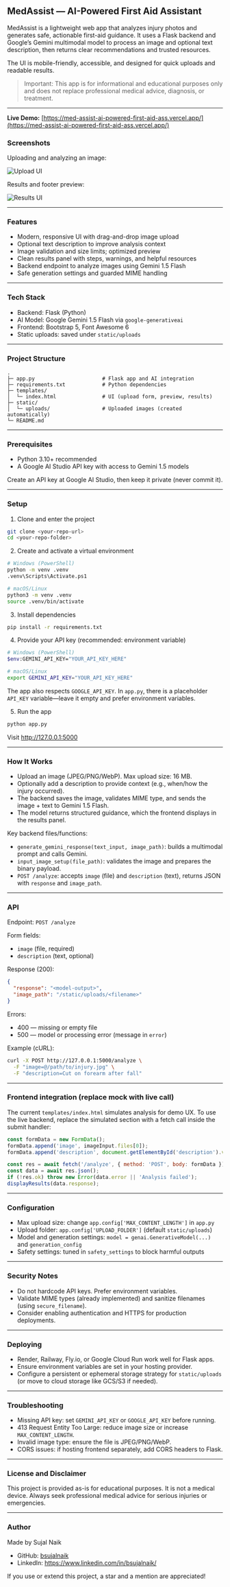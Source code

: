 ## MedAssist — AI-Powered First Aid Assistant

MedAssist is a lightweight web app that analyzes injury photos and generates safe, actionable first-aid guidance. It uses a Flask backend and Google’s Gemini multimodal model to process an image and optional text description, then returns clear recommendations and trusted resources.

The UI is mobile-friendly, accessible, and designed for quick uploads and readable results.

> Important: This app is for informational and educational purposes only and does not replace professional medical advice, diagnosis, or treatment.

---
**Live Demo:** [https://med-assist-ai-powered-first-aid-ass.vercel.app/](https://med-assist-ai-powered-first-aid-ass.vercel.app/)
### Screenshots

Uploading and analyzing an image:

![Upload UI](DemoImage1.png)

Results and footer preview:

![Results UI](DemoImage2.png)

---

### Features
- Modern, responsive UI with drag-and-drop image upload
- Optional text description to improve analysis context
- Image validation and size limits; optimized preview
- Clean results panel with steps, warnings, and helpful resources
- Backend endpoint to analyze images using Gemini 1.5 Flash
- Safe generation settings and guarded MIME handling

---

### Tech Stack
- Backend: Flask (Python)
- AI Model: Google Gemini 1.5 Flash via `google-generativeai`
- Frontend: Bootstrap 5, Font Awesome 6
- Static uploads: saved under `static/uploads`

---

### Project Structure
```
.
├─ app.py                      # Flask app and AI integration
├─ requirements.txt            # Python dependencies
├─ templates/
│  └─ index.html               # UI (upload form, preview, results)
├─ static/
│  └─ uploads/                 # Uploaded images (created automatically)
└─ README.md
```

---

### Prerequisites
- Python 3.10+ recommended
- A Google AI Studio API key with access to Gemini 1.5 models

Create an API key at Google AI Studio, then keep it private (never commit it).

---

### Setup
1) Clone and enter the project
```bash
git clone <your-repo-url>
cd <your-repo-folder>
```

2) Create and activate a virtual environment
```bash
# Windows (PowerShell)
python -m venv .venv
.venv\Scripts\Activate.ps1

# macOS/Linux
python3 -m venv .venv
source .venv/bin/activate
```

3) Install dependencies
```bash
pip install -r requirements.txt
```

4) Provide your API key (recommended: environment variable)
```bash
# Windows (PowerShell)
$env:GEMINI_API_KEY="YOUR_API_KEY_HERE"

# macOS/Linux
export GEMINI_API_KEY="YOUR_API_KEY_HERE"
```

The app also respects `GOOGLE_API_KEY`. In `app.py`, there is a placeholder `API_KEY` variable—leave it empty and prefer environment variables.

5) Run the app
```bash
python app.py
```

Visit http://127.0.0.1:5000

---

### How It Works
- Upload an image (JPEG/PNG/WebP). Max upload size: 16 MB.
- Optionally add a description to provide context (e.g., when/how the injury occurred).
- The backend saves the image, validates MIME type, and sends the image + text to Gemini 1.5 Flash.
- The model returns structured guidance, which the frontend displays in the results panel.

Key backend files/functions:
- `generate_gemini_response(text_input, image_path)`: builds a multimodal prompt and calls Gemini.
- `input_image_setup(file_path)`: validates the image and prepares the binary payload.
- `POST /analyze`: accepts `image` (file) and `description` (text), returns JSON with `response` and `image_path`.

---

### API
Endpoint: `POST /analyze`

Form fields:
- `image` (file, required)
- `description` (text, optional)

Response (200):
```json
{
  "response": "<model-output>",
  "image_path": "/static/uploads/<filename>"
}
```

Errors:
- 400 — missing or empty file
- 500 — model or processing error (message in `error`)

Example (cURL):
```bash
curl -X POST http://127.0.0.1:5000/analyze \
  -F "image=@/path/to/injury.jpg" \
  -F "description=Cut on forearm after fall"
```

---

### Frontend integration (replace mock with live call)
The current `templates/index.html` simulates analysis for demo UX. To use the live backend, replace the simulated section with a fetch call inside the submit handler:

```javascript
const formData = new FormData();
formData.append('image', imageInput.files[0]);
formData.append('description', document.getElementById('description').value || '');

const res = await fetch('/analyze', { method: 'POST', body: formData });
const data = await res.json();
if (!res.ok) throw new Error(data.error || 'Analysis failed');
displayResults(data.response);
```

---

### Configuration
- Max upload size: change `app.config['MAX_CONTENT_LENGTH']` in `app.py`
- Upload folder: `app.config['UPLOAD_FOLDER']` (default `static/uploads`)
- Model and generation settings: `model = genai.GenerativeModel(...)` and `generation_config`
- Safety settings: tuned in `safety_settings` to block harmful outputs

---

### Security Notes
- Do not hardcode API keys. Prefer environment variables.
- Validate MIME types (already implemented) and sanitize filenames (using `secure_filename`).
- Consider enabling authentication and HTTPS for production deployments.

---

### Deploying
- Render, Railway, Fly.io, or Google Cloud Run work well for Flask apps.
- Ensure environment variables are set in your hosting provider.
- Configure a persistent or ephemeral storage strategy for `static/uploads` (or move to cloud storage like GCS/S3 if needed).

---

### Troubleshooting
- Missing API key: set `GEMINI_API_KEY` or `GOOGLE_API_KEY` before running.
- 413 Request Entity Too Large: reduce image size or increase `MAX_CONTENT_LENGTH`.
- Invalid image type: ensure the file is JPEG/PNG/WebP.
- CORS issues: if hosting frontend separately, add CORS headers to Flask.

---

### License and Disclaimer
This project is provided as-is for educational purposes. It is not a medical device. Always seek professional medical advice for serious injuries or emergencies.

---

### Author
Made by Sujal Naik

- GitHub: [bsujalnaik](https://github.com/bsujalnaik)
- LinkedIn: https://www.linkedin.com/in/bsujalnaik/

If you use or extend this project, a star and a mention are appreciated!
